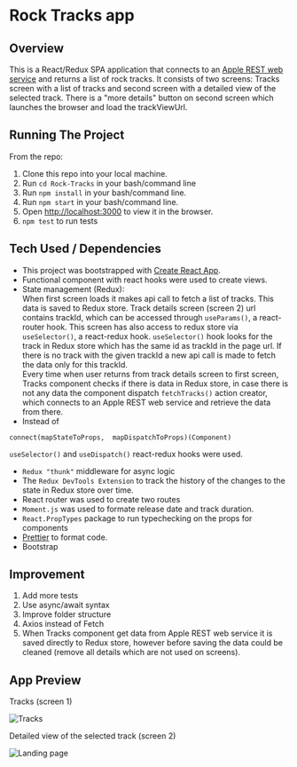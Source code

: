 # Rock Tracks app

## Overview

This is a React/Redux SPA application that connects to an [Apple REST web service](https://itunes.apple.com/search?term=rock&media=music) and returns a list of rock tracks. It consists of two screens: Tracks screen with a list of tracks and second screen with a detailed view of the selected track. There is a "more details" button on second screen which launches the browser and load the trackViewUrl.

## Running The Project

From the repo:

1. Clone this repo into your local machine.
2. Run `cd Rock-Tracks` in your bash/command line
3. Run `npm install` in your bash/command line.
4. Run `npm start` in your bash/command line.
5. Open [http://localhost:3000](http://localhost:3000) to view it in the browser.
6. `npm test` to run tests

## Tech Used / Dependencies

- This project was bootstrapped with [Create React App](https://github.com/facebook/create-react-app).
- Functional component with react hooks were used to create views.
- State management (Redux): <br />
  When first screen loads it makes api call to fetch a list of tracks. This data is saved to Redux store. Track details screen (screen 2) url contains trackId, which can be accessed through `useParams()`, a react-router hook. This screen has also access to redux store via `useSelector()`, a react-redux hook. `useSelector()` hook looks for the track in Redux store which has the same id as trackId in the page url. If there is no track with the given trackId a new api call is made to fetch the data only for this trackId. <br />
  Every time when user returns from track details screen to first screen, Tracks component checks if there is data in Redux store, in case there is not any data the component dispatch `fetchTracks()` action creator, which connects to an Apple REST web service and retrieve the data from there.
- Instead of

```
connect(mapStateToProps,  mapDispatchToProps)(Component)
```

`useSelector()` and `useDispatch()` react-redux hooks were used.

- `Redux "thunk"` middleware for async logic
- The `Redux DevTools Extension` to track the history of the changes to the state in Redux store over time.
- React router was used to create two routes
- `Moment.js` was used to formate release date and track duration.
- `React.PropTypes` package to run typechecking on the props for components
- [Prettier](https://www.npmjs.com/package/prettier) to format code.
- Bootstrap

## Improvement

1. Add more tests
2. Use async/await syntax
3. Improve folder structure
4. Axios instead of Fetch
5. When Tracks component get data from Apple REST web
   service it is saved directly to Redux store, however before saving the data could be cleaned (remove all details which are not used on screens).

## App Preview

Tracks (screen 1) <br />

![Tracks](preview-imgs/tracks.png)

Detailed view of the selected track (screen 2)<br />

![Landing page](preview-imgs/track-details.png)
